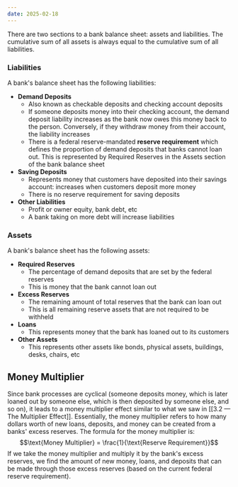 ```yaml
---
date: 2025-02-18
---
```

There are two sections to a bank balance sheet: assets and liabilities. The cumulative sum of all assets is always equal to the cumulative sum of all liabilities.

### Liabilities
A bank's balance sheet has the following liabilities:
- **Demand Deposits**
	- Also known as checkable deposits and checking account deposits
	- If someone deposits money into their checking account, the demand deposit liability increases as the bank now owes this money back to the person. Conversely, if they withdraw money from their account, the liability increases
	- There is a federal reserve-mandated **reserve requirement** which defines the proportion of demand deposits that banks cannot loan out. This is represented by Required Reserves in the Assets section of the bank balance sheet
- **Saving Deposits**
	- Represents money that customers have deposited into their savings account: increases when customers deposit more money
	- There is no reserve requirement for saving deposits
- **Other Liabilities**
	- Profit or owner equity, bank debt, etc
	- A bank taking on more debt will increase liabilities

### Assets
A bank's balance sheet has the following assets:
- **Required Reserves**
	- The percentage of demand deposits that are set by the federal reserves
	- This is money that the bank cannot loan out
- **Excess Reserves**
	- The remaining amount of total reserves that the bank can loan out
	- This is all remaining reserve assets that are not required to be withheld
- **Loans**
	- This represents money that the bank has loaned out to its customers
- **Other Assets**
	- This represents other assets like bonds, physical assets, buildings, desks, chairs, etc

## Money Multiplier
Since bank processes are cyclical (someone deposits money, which is later loaned out by someone else, which is then deposited by someone else, and so on), it leads to a money multiplier effect similar to what we saw in [[3.2 — The Multiplier Effect]]. Essentially, the money multiplier refers to how many dollars worth of new loans, deposits, and money can be created from a banks' excess reserves. The formula for the money multiplier is:
$$\text{Money Multiplier} = \frac{1}{\text{Reserve Requirement}}$$
If we take the money multiplier and multiply it by the bank's excess reserves, we find the amount of new money, loans, and deposits that can be made through those excess reserves (based on the current federal reserve requirement). 